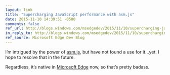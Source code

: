 ```yaml
---
layout: link
title: "Supercharging JavaScript performance with asm.js"
date: 2015-11-10 14:39:51 -0500
comments: false
ref_url: http://blogs.windows.com/msedgedev/2015/11/10/supercharging-javascript-performance-with-asm-js/
in_reply_to: http://blogs.windows.com/msedgedev/2015/11/10/supercharging-javascript-performance-with-asm-js/
ref_source: Microsoft Edge Dev Blog
---
```


I’m intrigued by the power of [asm.js](http://asmjs.org/spec/latest/), but have not found a use for it…yet. I hope to resolve that in the future.

Regardless, it’s native in [Microsoft Edge](https://www.microsoft.com/en-us/windows/microsoft-edge) now, so that’s pretty badass.